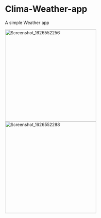 # Clima-Weather-app
 A simple Weather app

<img src="https://user-images.githubusercontent.com/73791635/126048311-bb03f296-d252-4081-8f65-8258f93bd680.png" alt="Screenshot_1626552256" width=300/>

<img src="https://user-images.githubusercontent.com/73791635/126048308-283b7b88-98ff-4832-aa90-bd88fe0dbf0e.png" alt="Screenshot_1626552288" width=300/>
